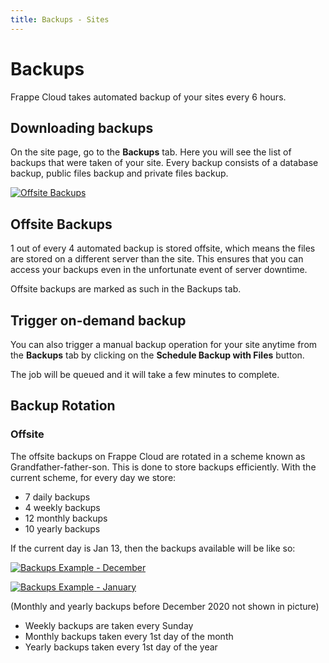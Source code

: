```yaml
---
title: Backups - Sites
---
```


# Backups

Frappe Cloud takes automated backup of your sites every 6 hours.

## Downloading backups

On the site page, go to the **Backups** tab. Here you will see the list of
backups that were taken of your site. Every backup consists of a database
backup, public files backup and private files backup.

[![Offsite Backups](/assets/press/images/docs/site-backups.png)](/assets/press/images/docs/site-backups.png)

## Offsite Backups

1 out of every 4 automated backup is stored offsite, which means the files are
stored on a different server than the site. This ensures that you can access
your backups even in the unfortunate event of server downtime.

Offsite backups are marked as such in the Backups tab.

## Trigger on-demand backup

You can also trigger a manual backup operation for your site anytime from the
**Backups** tab by clicking on the **Schedule Backup with Files** button.

The job will be queued and it will take a few minutes to complete.

## Backup Rotation

### Offsite

The offsite backups on Frappe Cloud are rotated in a scheme known as
Grandfather-father-son. This is done to store backups efficiently.
With the current scheme, for every day we store:

- 7 daily backups
- 4 weekly backups
- 12 monthly backups
- 10 yearly backups

If the current day is Jan 13, then the backups available will be like so:

[![Backups Example - December](/assets/press/images/docs/brs-december.png)](/assets/press/images/docs/brs-december.png)

[![Backups Example - January](/assets/press/images/docs/brs-january.png)](/assets/press/images/docs/brs-january.png)

(Monthly and yearly backups before December 2020 not shown in picture)

- Weekly backups are taken every Sunday
- Monthly backups taken every 1st day of the month
- Yearly backups taken every 1st day of the year

